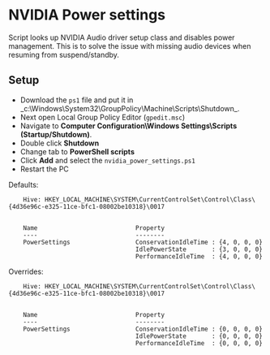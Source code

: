 # NVIDIA Power settings

Script looks up NVIDIA Audio driver setup class and disables power management.
This is to solve the issue with missing audio devices when resuming from suspend/standby.

## Setup

* Download the `ps1` file and put it in _c:\Windows\System32\GroupPolicy\Machine\Scripts\Shutdown\_.
* Next open Local Group Policy Editor (`gpedit.msc`)
* Navigate to **Computer Configuration\Windows Settings\Scripts (Startup/Shutdown)**.
* Double click **Shutdown**
* Change tab to **PowerShell scripts**
* Click **Add** and select the `nvidia_power_settings.ps1`
* Restart the PC

Defaults:
```
    Hive: HKEY_LOCAL_MACHINE\SYSTEM\CurrentControlSet\Control\Class\{4d36e96c-e325-11ce-bfc1-08002be10318}\0017


    Name                           Property
    ----                           --------
    PowerSettings                  ConservationIdleTime : {4, 0, 0, 0}
                                   IdlePowerState       : {3, 0, 0, 0}
                                   PerformanceIdleTime  : {4, 0, 0, 0}
```

Overrides:
```
    Hive: HKEY_LOCAL_MACHINE\SYSTEM\CurrentControlSet\Control\Class\{4d36e96c-e325-11ce-bfc1-08002be10318}\0017


    Name                           Property
    ----                           --------
    PowerSettings                  ConservationIdleTime : {0, 0, 0, 0}
                                   IdlePowerState       : {0, 0, 0, 0}
                                   PerformanceIdleTime  : {0, 0, 0, 0}
```

